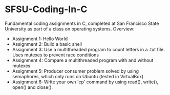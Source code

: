 # SFSU-Coding-In-C
Fundamental coding assignments in C, completed at San Francisco State University as part of a class on operating systems. 
Overview:
- Assignment 1: Hello World
- Assignment 2: Build a basic shell 
- Assignment 3: Use a multithreaded program to count letters in a .txt file. Uses mutexes to prevent race conditions 
- Assignment 4: Compare a multithreaded program with and without mutexes
- Assignment 5: Producer consumer problem solved by using semaphores, which only runs on Ubuntu (tested in VirtualBox)
- Assignment 6: Write your own 'cp' command by using read(), write(), open() and close(). 
